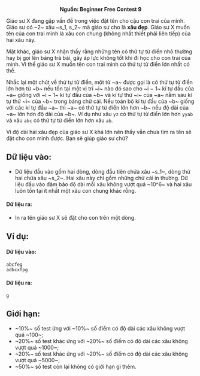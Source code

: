 **<center>Nguồn: Beginner Free Contest 9</center>**

Giáo sư X đang gặp vấn đề trong việc đặt tên cho cậu con trai của mình. Giáo sư có ~2~ xâu ~s_1, s_2~ mà giáo sư cho là **xâu đẹp**. Giáo sư X muốn tên của con trai mình là xâu con chung (không nhất thiết phải liên tiếp) của hai xâu này.

Mặt khác, giáo sư X nhận thấy rằng những tên có thứ tự từ điển nhỏ thường hay bị gọi lên bảng trả bài, gây áp lực không tốt khi đi học cho con trai của mình. Vì thế giáo sư X muốn tên con trai mình có thứ tự từ điển lớn nhất có thể.

Nhắc lại một chút về thứ tự từ điển, một từ ~a~ được gọi là có thứ tự từ điển lớn hơn từ ~b~ nếu tồn tại một vị trí ~i~ nào đó sao cho ~i − 1~ kí tự đầu của ~a~ giống với ~i − 1~ kí tự đầu của ~b~ và kí tự thứ ~i~ của ~a~ nằm sau kí tự thứ ~i~ của ~b~ trong bảng chữ cái. Nếu toàn bộ kí tự đầu của ~b~ giống với các kí tự đầu ~a~ thì ~a~ có thứ tự từ điển lớn hơn ~b~ nếu độ dài của ~a~ lớn hơn độ dài của ~b~. Ví dụ như xâu `yz` có thứ tự từ điển lớn hơn `yyab` và xâu `abc` có thứ tự từ điển lớn hơn xâu `ab`.

Vì độ dài hai xâu đẹp của giáo sư X khá lớn nên thầy vẫn chưa tìm ra tên sẽ đặt cho con mình được. Bạn sẽ giúp giáo sư chứ?

## Dữ liệu vào:
- Dữ liệu đầu vào gồm hai dòng, dòng đầu tiên chứa xâu ~s_1~, dòng thứ hai chứa xâu ~s_2~. Hai xâu này chỉ gồm những chứ cái in thường. Dữ liệu đầu vào đảm bảo độ dài mỗi xâu không vượt quá ~10^6~ và hai xâu luôn tồn tại ít nhất một xâu con chung khác rỗng.

#### Dữ liệu ra:
- In ra tên giáo sư X sẽ đặt cho con trên một dòng.

## Ví dụ:
#### Dữ liệu vào:
```
abcfeg
adbcxfpg
```

#### Dữ liệu ra:
```
g
```

## Giới hạn:
- ~10\%~ số test ứng với ~10\%~ số điểm có độ dài các xâu không vượt quá ~100~;
- ~20\%~ số test khác ứng với ~20\%~ số điểm có độ dài các xâu không vượt quá ~1000~;
- ~20\%~ số test khác ứng với ~20\%~ số điểm có độ dài các xâu không vượt quá ~5000~;
- ~50\%~ số test còn lại không có giới hạn gì thêm.